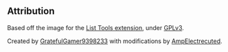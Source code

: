## Attribution

Based off the image for the [List Tools extension](https://github.com/TurboWarp/extensions/blob/master/images/README.md#lilylisttoolssvg), under [GPLv3](https://github.com/TurboWarp/extensions/blob/master/licenses/GPL-3.0.txt).

Created by [GratefulGamer9398233](https://scratch.mit.edu/users/GratefulGamer9398233/) with modifications by [AmpElectrecuted](https://scratch.mit.edu/users/AmpElectrecuted/).
